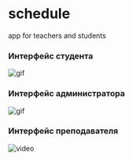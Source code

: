 # schedule
app for teachers and students

### Интерфейс студента

![gif](https://github.com/alekstimo/schedule/assets/91119528/97f9513a-3386-450d-be1e-d05c2c47876a)

### Интерфейс администратора
![gif](https://github.com/alekstimo/schedule/assets/91119528/9539c432-3f00-4718-a37e-8b2c92a22086)

### Интерфейс преподавателя
![video](https://github.com/alekstimo/schedule/assets/91119528/a11beb03-6777-4298-9d22-da16624761b1)

